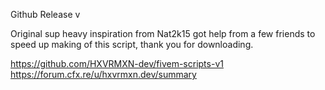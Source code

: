 Github Release v

Original sup heavy inspiration from Nat2k15 got help from a few friends to speed up making of this script, thank you for downloading.

https://github.com/HXVRMXN-dev/fivem-scripts-v1
https://forum.cfx.re/u/hxvrmxn.dev/summary
